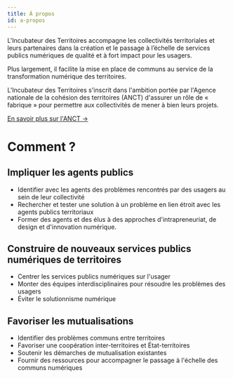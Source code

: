 ```yaml
---
title: À propos
id: a-propos
---
```

L'Incubateur des Territoires accompagne les collectivités territoriales et leurs partenaires dans la création et le passage à l’échelle de services publics numériques de qualité et à fort impact pour les usagers.

Plus largement, il facilite la mise en place de communs au service de la transformation numérique des territoires.

L'Incubateur des Territoires s'inscrit dans l'ambition portée par l'Agence nationale de la cohésion des territoires (ANCT) d'assurer un rôle de « fabrique » pour permettre aux collectivités de mener à bien leurs projets.

<a class="cta shadow-yellow" href="https://agence-cohesion-territoires.gouv.fr/" target="_blank">
  En savoir plus sur l'ANCT →
</a>

# Comment ?

## Impliquer les agents publics

* Identifier avec les agents des problèmes rencontrés par des usagers au sein de leur collectivité
* Rechercher et tester une solution à un problème en lien étroit avec les agents publics territoriaux
* Former des agents et des élus à des approches d'intrapreneuriat, de design et d'innovation numérique.

## Construire de nouveaux services publics numériques de territoires

* Centrer les services publics numériques sur l'usager
* Monter des équipes interdisciplinaires pour résoudre les problèmes des usagers
* Éviter le solutionnisme numérique

## Favoriser les mutualisations

* Identifier des problèmes communs entre territoires
* Favoriser une coopération inter-territoires et État-territoires
* Soutenir les démarches de mutualisation existantes
* Fournir des ressources pour accompagner le passage à l'échelle des communs numériques
